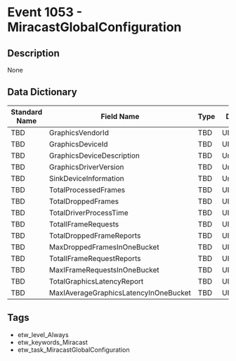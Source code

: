 # Event 1053 - MiracastGlobalConfiguration

## Description
None

## Data Dictionary
|Standard Name|Field Name|Type|Description|Sample Value|
|---|---|---|---|---|
|TBD|GraphicsVendorId|TBD|UInt32|None|None|
|TBD|GraphicsDeviceId|TBD|UInt32|None|None|
|TBD|GraphicsDeviceDescription|TBD|UnicodeString|None|None|
|TBD|GraphicsDriverVersion|TBD|UnicodeString|None|None|
|TBD|SinkDeviceInformation|TBD|UnicodeString|None|None|
|TBD|TotalProcessedFrames|TBD|UInt32|None|None|
|TBD|TotalDroppedFrames|TBD|UInt32|None|None|
|TBD|TotalDriverProcessTime|TBD|UInt32|None|None|
|TBD|TotalIFrameRequests|TBD|UInt32|None|None|
|TBD|TotalDroppedFrameReports|TBD|UInt32|None|None|
|TBD|MaxDroppedFramesInOneBucket|TBD|UInt32|None|None|
|TBD|TotalIFrameRequestReports|TBD|UInt32|None|None|
|TBD|MaxIFrameRequestsInOneBucket|TBD|UInt32|None|None|
|TBD|TotalGraphicsLatencyReport|TBD|UInt32|None|None|
|TBD|MaxIAverageGraphicsLatencyInOneBucket|TBD|UInt32|None|None|

## Tags
* etw_level_Always
* etw_keywords_Miracast
* etw_task_MiracastGlobalConfiguration